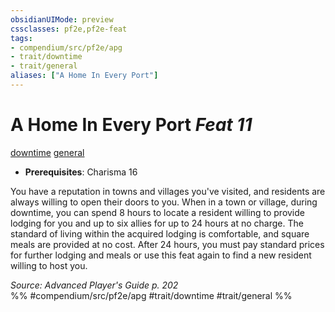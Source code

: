 ```yaml
---
obsidianUIMode: preview
cssclasses: pf2e,pf2e-feat
tags:
- compendium/src/pf2e/apg
- trait/downtime
- trait/general
aliases: ["A Home In Every Port"]
---
```

# A Home In Every Port  *Feat 11*  
[downtime](rules/traits/downtime.md "Downtime Action & Ability Trait")  [general](rules/traits/general.md "General Feat Trait")  

- **Prerequisites**: Charisma 16

You have a reputation in towns and villages you've visited, and residents are always willing to open their doors to you. When in a town or village, during downtime, you can spend 8 hours to locate a resident willing to provide lodging for you and up to six allies for up to 24 hours at no charge. The standard of living within the acquired lodging is comfortable, and square meals are provided at no cost. After 24 hours, you must pay standard prices for further lodging and meals or use this feat again to find a new resident willing to host you.

*Source: Advanced Player's Guide p. 202*  
%% #compendium/src/pf2e/apg #trait/downtime #trait/general %%